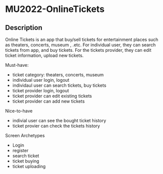 # MU2022-OnlineTickets
## Description
Online Tickets is an app that buy/sell tickets for entertainment places such as theaters, concerts, museum , .etc. For individual user, they can search tickets from app, and buy tickets. For the tickets provider, they can edit ticket information, upload new tickets. 

Must-have: 
- ticket category: theaters, concerts, museum
- individual user login, logout
- individaul user can search tickets, buy tickets
- ticket provider login, logout
- ticket provider can edit existing tickets
- ticket provider can add new tickets


Nice-to-have
- indivial user can see the bought ticket history
- ticket provier can check the tickets history

Screen Archetypes
- Login
- register
- search ticket
- ticket buying
- ticket uploading
